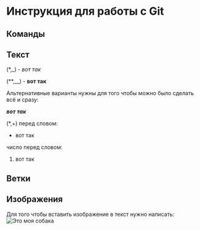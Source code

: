 # Инструкция для работы с Git
## Команды

## Текст
(*,_) - *вот так*

(**,__) - **вот так**

Альтернативные варианты нужны для того чтобы можно было сделать всё и сразу:

*__вот так__*

(*,+) перед словом:

* вот так

число перед словом:

1. вот так

## Ветки

## Изображения
Для того чтобы вставить изображение в текст нужно написать:
![Это моя собака](dog.jpg)
